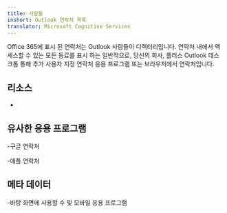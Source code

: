 ```yaml
---
title: 사람들
inshort: Outlook 연락처 목록
translator: Microsoft Cognitive Services
---
```


Office 365에 표시 된 연락처는 Outlook 사람들이 디렉터리입니다.
연락처 내에서 액세스할 수 있는 모든 동료를 표시 하는 일반적으로, 당신의
회사, 플러스 Outlook 데스크톱 통해 추가 사용자 지정 연락처
응용 프로그램 또는 브라우저에서 연락처입니다.

리소스
---------

-   

유사한 응용 프로그램
--------------------

-구글 연락처

-애플 연락처

메타 데이터
--------

-바탕 화면에 사용할 수 및 모바일 응용 프로그램

